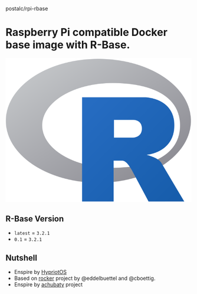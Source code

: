postalc/rpi-rbase

# Raspberry Pi compatible Docker base image with R-Base.
![R](https://raw.githubusercontent.com/docker-library/docs/master/r-base/logo.png)

## R-Base Version 
* `latest` = `3.2.1`
* `0.1` = `3.2.1`

## Nutshell
* Enspire by [HypriotOS](http://blog.hypriot.com/post/brand-new-getting-started-guide/)
* Based on [rocker](https://github.com/rocker-org/rocker) project by @eddelbuettel and @cboettig.
* Enspire by [achubaty](https://registry.hub.docker.com/u/achubaty) project